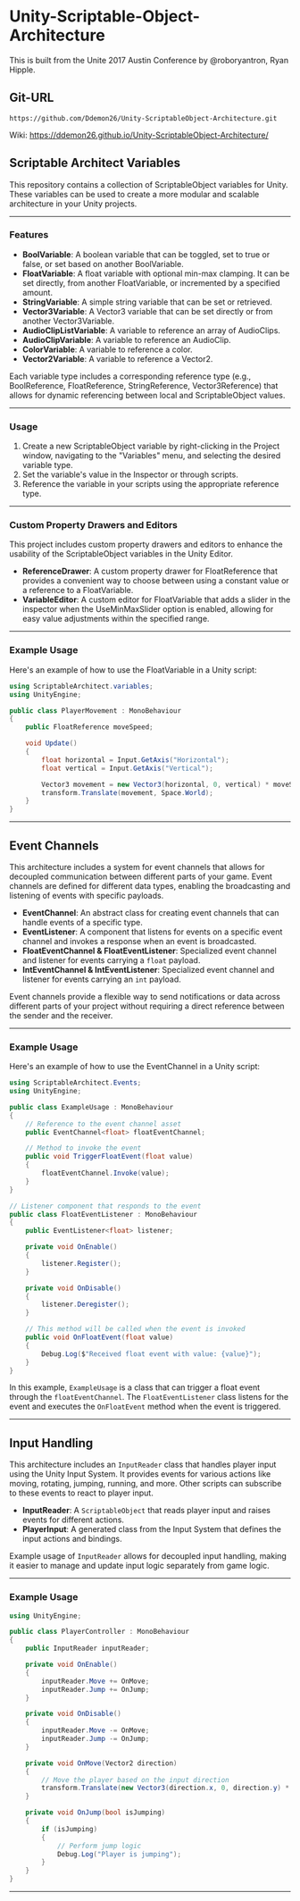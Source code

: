 # Unity-Scriptable-Object-Architecture

This is built from the Unite 2017 Austin Conference by @roboryantron, Ryan Hipple.

## Git-URL

```
https://github.com/Ddemon26/Unity-ScriptableObject-Architecture.git
```
Wiki: https://ddemon26.github.io/Unity-ScriptableObject-Architecture/

## Scriptable Architect Variables

This repository contains a collection of ScriptableObject variables for Unity. These variables can be used to create a more modular and scalable architecture in your Unity projects.

***

### Features

- **BoolVariable**: A boolean variable that can be toggled, set to true or false, or set based on another BoolVariable.
- **FloatVariable**: A float variable with optional min-max clamping. It can be set directly, from another FloatVariable, or incremented by a specified amount.
- **StringVariable**: A simple string variable that can be set or retrieved.
- **Vector3Variable**: A Vector3 variable that can be set directly or from another Vector3Variable.
- **AudioClipListVariable**: A variable to reference an array of AudioClips.
- **AudioClipVariable**: A variable to reference an AudioClip.
- **ColorVariable**: A variable to reference a color.
- **Vector2Variable**: A variable to reference a Vector2.

Each variable type includes a corresponding reference type (e.g., BoolReference, FloatReference, StringReference, Vector3Reference) that allows for dynamic referencing between local and ScriptableObject values.

***

### Usage

1. Create a new ScriptableObject variable by right-clicking in the Project window, navigating to the "Variables" menu, and selecting the desired variable type.
2. Set the variable's value in the Inspector or through scripts.
3. Reference the variable in your scripts using the appropriate reference type.

***

### Custom Property Drawers and Editors

This project includes custom property drawers and editors to enhance the usability of the ScriptableObject variables in the Unity Editor.

- **ReferenceDrawer**: A custom property drawer for FloatReference that provides a convenient way to choose between using a constant value or a reference to a FloatVariable.
- **VariableEditor**: A custom editor for FloatVariable that adds a slider in the inspector when the UseMinMaxSlider option is enabled, allowing for easy value adjustments within the specified range.

***

### Example Usage

Here's an example of how to use the FloatVariable in a Unity script:

```csharp
using ScriptableArchitect.variables;
using UnityEngine;

public class PlayerMovement : MonoBehaviour
{
    public FloatReference moveSpeed;

    void Update()
    {
        float horizontal = Input.GetAxis("Horizontal");
        float vertical = Input.GetAxis("Vertical");

        Vector3 movement = new Vector3(horizontal, 0, vertical) * moveSpeed.Value * Time.deltaTime;
        transform.Translate(movement, Space.World);
    }
}
```
***

## Event Channels

This architecture includes a system for event channels that allows for decoupled communication between different parts of your game. Event channels are defined for different data types, enabling the broadcasting and listening of events with specific payloads.

- **EventChannel**: An abstract class for creating event channels that can handle events of a specific type.
- **EventListener**: A component that listens for events on a specific event channel and invokes a response when an event is broadcasted.
- **FloatEventChannel & FloatEventListener**: Specialized event channel and listener for events carrying a `float` payload.
- **IntEventChannel & IntEventListener**: Specialized event channel and listener for events carrying an `int` payload.

Event channels provide a flexible way to send notifications or data across different parts of your project without requiring a direct reference between the sender and the receiver.

***

### Example Usage

Here's an example of how to use the EventChannel in a Unity script:

```csharp
using ScriptableArchitect.Events;
using UnityEngine;

public class ExampleUsage : MonoBehaviour
{
    // Reference to the event channel asset
    public EventChannel<float> floatEventChannel;

    // Method to invoke the event
    public void TriggerFloatEvent(float value)
    {
        floatEventChannel.Invoke(value);
    }
}

// Listener component that responds to the event
public class FloatEventListener : MonoBehaviour
{
    public EventListener<float> listener;

    private void OnEnable()
    {
        listener.Register();
    }

    private void OnDisable()
    {
        listener.Deregister();
    }

    // This method will be called when the event is invoked
    public void OnFloatEvent(float value)
    {
        Debug.Log($"Received float event with value: {value}");
    }
}
```

In this example, `ExampleUsage` is a class that can trigger a float event through the `floatEventChannel`. The `FloatEventListener` class listens for the event and executes the `OnFloatEvent` method when the event is triggered.

***

## Input Handling

This architecture includes an `InputReader` class that handles player input using the Unity Input System. It provides events for various actions like moving, rotating, jumping, running, and more. Other scripts can subscribe to these events to react to player input.

- **InputReader**: A `ScriptableObject` that reads player input and raises events for different actions.
- **PlayerInput**: A generated class from the Input System that defines the input actions and bindings.

Example usage of `InputReader` allows for decoupled input handling, making it easier to manage and update input logic separately from game logic.

***

### Example Usage

```csharp
using UnityEngine;

public class PlayerController : MonoBehaviour
{
    public InputReader inputReader;

    private void OnEnable()
    {
        inputReader.Move += OnMove;
        inputReader.Jump += OnJump;
    }

    private void OnDisable()
    {
        inputReader.Move -= OnMove;
        inputReader.Jump -= OnJump;
    }

    private void OnMove(Vector2 direction)
    {
        // Move the player based on the input direction
        transform.Translate(new Vector3(direction.x, 0, direction.y) * Time.deltaTime);
    }

    private void OnJump(bool isJumping)
    {
        if (isJumping)
        {
            // Perform jump logic
            Debug.Log("Player is jumping");
        }
    }
}
```


***

